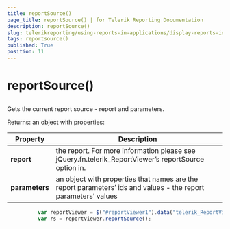 ```yaml
---
title: reportSource()
page_title: reportSource() | for Telerik Reporting Documentation
description: reportSource()
slug: telerikreporting/using-reports-in-applications/display-reports-in-applications/web-application/html5-report-viewer/api-reference/reportviewer/methods/reportsource()
tags: reportsource()
published: True
position: 11
---
```


# reportSource()



## 

Gets the current report source - report and parameters.

Returns: an object with properties:


| Property | Description |
| ------ | ------ |
| __report__ |the report. For more information please see jQuery.fn.telerik_ReportViewer’s reportSource option in[](c578f366-93da-4dd1-8972-6efbc5a1790b#Options).|
| __parameters__ |an object with properties that names are the report parameters’ ids and values - the report parameters’ values|




	
````js
          var reportViewer = $("#reportViewer1").data("telerik_ReportViewer");
          var rs = reportViewer.reportSource();
````

